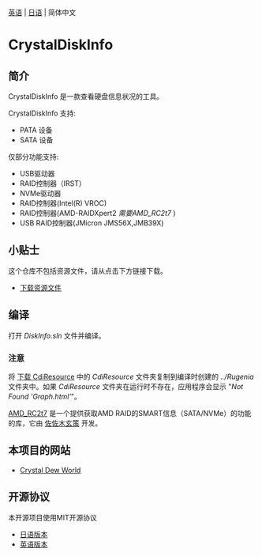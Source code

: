 [英语](./README.md) | [日语](./README.ja.md) | 简体中文

# CrystalDiskInfo

## 简介
CrystalDiskInfo 是一款查看硬盘信息状况的工具。

CrystalDiskInfo 支持:
- PATA 设备
- SATA 设备

仅部分功能支持:
- USB驱动器
- RAID控制器（IRST）
- NVMe驱动器
- RAID控制器(Intel(R) VROC)
- RAID控制器(AMD-RAIDXpert2 *需要AMD_RC2t7* )
- USB RAID控制器(JMicron JMS56X,JMB39X)

## 小贴士
这个仓库不包括资源文件，请从点击下方链接下载。
- [下载资源文件](https://crystalmark.info/redirect.php?product=CrystalDiskInfo)

## 编译

打开 *DiskInfo.sln* 文件并编译。

### 注意
将 [下载 CdiResource](https://crystalmark.info/redirect.php?product=CrystalDiskInfo) 中的 *CdiResource* 文件夹复制到编译时创建的 *../Rugenia* 文件夹中。如果  *CdiResource* 文件夹在运行时不存在，应用程序会显示 "*Not Found 'Graph.html'*"。

[AMD_RC2t7](https://thilmera.com/project/AMD_RC2t7/) 是一个提供获取AMD RAID的SMART信息（SATA/NVMe）的功能的库，它由 [佐佐木玄策](https://twitter.com/thilmera7) 开发。

## 本项目的网站
- [Crystal Dew World](https://crystalmark.info/)

## 开源协议
本开源项目使用MIT开源协议
- [日语版本](https://crystalmark.info/ja/software/crystaldiskinfo/crystaldiskinfo-license/)
- [英语版本](https://crystalmark.info/en/software/crystaldiskinfo/crystaldiskinfo-license/)
